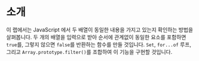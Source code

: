 # 소개

이 랩에서는 JavaScript 에서 두 배열이 동일한 내용을 가지고 있는지 확인하는 방법을 살펴봅니다. 두 개의 배열을 입력으로 받아 순서에 관계없이 동일한 요소를 포함하면 `true`를, 그렇지 않으면 `false`를 반환하는 함수를 만들 것입니다. `Set`, `for...of` 루프, 그리고 `Array.prototype.filter()`를 조합하여 이 기능을 구현할 것입니다.
